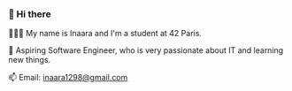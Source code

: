 ### 👋 Hi there

👩🏻‍💻 My name is Inaara and I'm a student at 42 Paris.

🌱 Aspiring Software Engineer, who is very passionate about IT and learning new things.

📫 Email: inaara1298@gmail.com
<!--
**Inaara/Inaara** is a ✨ _special_ ✨ repository because its `README.md` (this file) appears on your GitHub profile.

Here are some ideas to get you started:

- 🔭 I’m currently working on ...
- 🌱 I’m currently learning ...
- 👯 I’m looking to collaborate on ...
- 🤔 I’m looking for help with ...
- 💬 Ask me about ...
- 📫 How to reach me: ...
- 😄 Pronouns: ...
- ⚡ Fun fact: ...
-->
